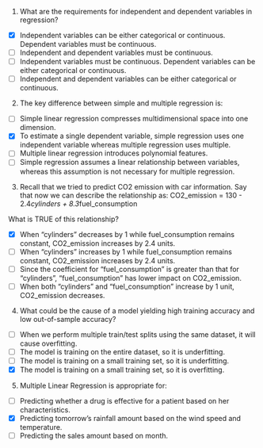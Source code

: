 1. What are the requirements for independent and dependent variables in regression?

- [x] Independent variables can be either categorical or continuous. Dependent variables must be continuous.
- [ ] Independent and dependent variables must be continuous.
- [ ] Independent variables must be continuous. Dependent variables can be either categorical or continuous.
- [ ] Independent and dependent variables can be either categorical or continuous.

2. The key difference between simple and multiple regression is:

- [ ] Simple linear regression compresses multidimensional space into one dimension.
- [x] To estimate a single dependent variable, simple regression uses one independent variable whereas multiple regression uses multiple.
- [ ] Multiple linear regression introduces polynomial features.
- [ ] Simple regression assumes a linear relationship between variables, whereas this assumption is not necessary for multiple regression.

3. Recall that we tried to predict CO2 emission with car information. Say that now we can describe the relationship as: CO2_emission = 130 - 2.4*cylinders + 8.3*fuel_consumption

What is TRUE of this relationship?

- [x] When “cylinders” decreases by 1 while fuel_consumption remains constant, CO2_emission increases by 2.4 units.
- [ ] When “cylinders” increases by 1 while fuel_consumption remains constant, CO2_emission increases by 2.4 units.
- [ ] Since the coefficient for “fuel_consumption” is greater than that for “cylinders”, “fuel_consumption” has lower impact on CO2_emission.
- [ ] When both “cylinders” and “fuel_consumption” increase by 1 unit, CO2_emission decreases.

4. What could be the cause of a model yielding high training accuracy and low out-of-sample accuracy?

- [ ] When we perform multiple train/test splits using the same dataset, it will cause overfitting.
- [ ] The model is training on the entire dataset, so it is underfitting.
- [ ] The model is training on a small training set, so it is underfitting.
- [x] The model is training on a small training set, so it is overfitting.

5. Multiple Linear Regression is appropriate for:

- [ ] Predicting whether a drug is effective for a patient based on her characteristics.
- [x] Predicting tomorrow’s rainfall amount based on the wind speed and temperature.
- [ ] Predicting the sales amount based on month.